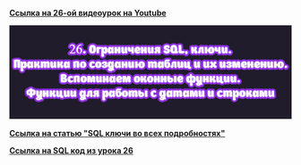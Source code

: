[**Ссылка на 26-ой видеоурок на Youtube**](https://youtu.be/mYNsGfet1Mk)

![img](https://github.com/AnatoliiBalakiriev/sql_video_course_for_beginners/blob/main/SQL-101%20Modules/Module%203/Lesson%2026/images/lesson%2026.png)

[**Ссылка на статью "SQL ключи во всех подробностях"**](https://habr.com/ru/company/oleg-bunin/blog/348172/)

[**Ссылка на SQL код из урока 26**](https://raw.githubusercontent.com/AnatoliiBalakiriev/sql_video_course_for_beginners/main/SQL-101%20Modules/Module%203/Lesson%2026/SQL%20%D1%84%D0%B0%D0%B9%D0%BB%D1%8B/SQL%20%D0%BA%D0%BE%D0%B4%20%D0%B8%D0%B7%20%D1%83%D1%80%D0%BE%D0%BA%D0%B0%2026.sql)







